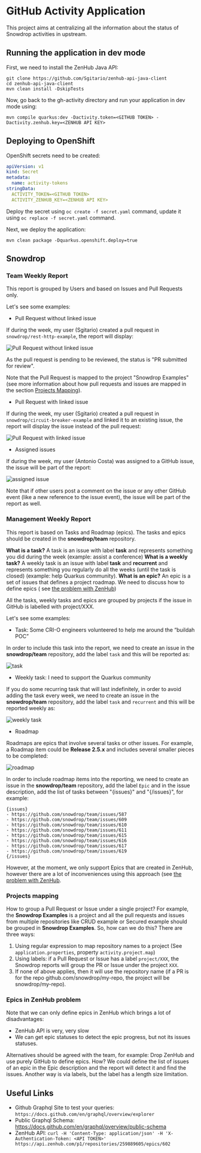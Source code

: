 # GitHub Activity Application

This project aims at centralizing all the information about the status of Snowdrop activities in upstream.

## Running the application in dev mode

First, we need to install the ZenHub Java API:

```
git clone https://github.com/Sgitario/zenhub-api-java-client
cd zenhub-api-java-client
mvn clean install -DskipTests
```

Now, go back to the gh-activity directory and run your application in dev mode using:
```shell script
mvn compile quarkus:dev -Dactivity.token=<GITHUB TOKEN> -Dactivity.zenhub.key=<ZENHUB API KEY>
```

## Deploying to OpenShift

OpenShift secrets need to be created:
```yaml
apiVersion: v1
kind: Secret
metadata:
  name: activity-tokens
stringData:
  ACTIVITY_TOKEN=<GITHUB TOKEN>
  ACTIVITY_ZENHUB_KEY=<ZENHUB API KEY>
```

Deploy the secret using `oc create -f secret.yaml` command, update it using `oc replace -f secret.yaml` command.

Next, we deploy the application: 
```shell
mvn clean package -Dquarkus.openshift.deploy=true
```

## Snowdrop

### Team Weekly Report

This report is grouped by Users and based on Issues and Pull Requests only.

Let's see some examples:

- Pull Request without linked issue

If during the week, my user (Sgitario) created a pull request in `snowdrop/rest-http-example`, the report will display:

![Pull Request without linked issue](misc/team_scenario_1.png)

As the pull request is pending to be reviewed, the status is "PR submitted for review".

Note that the Pull Request is mapped to the project "Snowdrop Examples" (see more information about how pull requests and issues are mapped in the section [Projects Mapping](#projects-mapping)).

- Pull Request with linked issue

If during the week, my user (Sgitario) created a pull request in `snowdrop/circuit-breaker-example` and linked it to an existing issue, the report will display the issue instead of the pull request:

![Pull Request with linked issue](misc/team_scenario_2.png)

- Assigned issues

If during the week, my user (Antonio Costa) was assigned to a GitHub issue, the issue will be part of the report:

![assigned issue](misc/team_scenario_3.png)

Note that if other users post a comment on the issue or any other GitHub event (like a new reference to the issue event), the issue will be part of the report as well.

### Management Weekly Report

This report is based on Tasks and Roadmap (epics). The tasks and epics should be created in the **snowdrop/team** repository.

**What is a task?**
A task is an issue with label **task** and represents something you did during the week (example: assist a conference)
**What is a weekly task?**
A weekly task is an issue with label **task** and **recurrent** and represents something you regularly do all the weeks (until
the task is closed) (example: help Quarkus community).
**What is an epic?**
An epic is a set of issues that defines a project roadmap. We need to discuss how to define epics (
see [the problem with ZenHub](#epics-in-zenhub-problem))

All the tasks, weekly tasks and epics are grouped by projects if the issue in GitHub is labelled with project/XXX.

Let's see some examples:

- Task: Some CRI-O engineers volunteered to help me around the “buildah POC”

In order to include this task into the report, we need to create an issue in the **snowdrop/team** repository, add the
label `task` and this will be reported as:

![task](misc/management_scenario_1.png)

- Weekly task: I need to support the Quarkus community

If you do some recurring task that will last indefinitely, in order to avoid adding the task every week, we need to create an
issue in the **snowdrop/team** repository, add the label `task` and `recurrent` and this will be reported weekly as:

![weekly task](misc/management_scenario_2.png)

- Roadmap

Roadmaps are epics that involve several tasks or other issues. For example, a Roadmap item could be **Release 2.5.x** and
includes several smaller pieces to be completed:

![roadmap](misc/management_scenario_3.png)

In order to include roadmap items into the reporting, we need to create an issue in the **snowdrop/team** repository, add the
label `Epic` and in the issue description, add the list of tasks between "{issues}" and "{/issues}", for example:

```
{issues}
- https://github.com/snowdrop/team/issues/587
- https://github.com/snowdrop/team/issues/609
- https://github.com/snowdrop/team/issues/610
- https://github.com/snowdrop/team/issues/611
- https://github.com/snowdrop/team/issues/615
- https://github.com/snowdrop/team/issues/616
- https://github.com/snowdrop/team/issues/617
- https://github.com/snowdrop/team/issues/619
{/issues}
```

However, at the moment, we only support Epics that are created in ZenHub, however there are a lot of inconveniences using this
approach (see [the problem with ZenHub](#epics-in-zenhub-problem).

### Projects mapping

How to group a Pull Request or Issue under a single project? For example, the **Snowdrop Examples** is a project and all the
pull requests and issues from multiple repositories like CRUD example or Secured example should be grouped in **Snowdrop
Examples**. So, how can we do this? There are three ways:

1. Using regular expression to map repository names to a project (See `application.properties`, property `activity.project.map`)
2. Using labels: if a Pull Request or Issue has a label `project/XXX`, the Snowdrop reports will group the PR or Issue under the
   project `XXX`.
3. If none of above applies, then it will use the repository name (if a PR is for the repo github.com/snowdrop/my-repo, the
   project will be snowdrop/my-repo).

### Epics in ZenHub problem

Note that we can only define epics in ZenHub which brings a lot of disadvantages:

- ZenHub API is very, very slow
- We can get epic statuses to detect the epic progress, but not its issues statuses.

Alternatives should be agreed with the team, for example: Drop ZenHub and use purely GitHub to define epics. How? We could define the list of issues of an epic in the Epic description and the report will detect it and find the issues. Another way is via labels, but the label has a length size limitation.

## Useful Links

- Github Graphql Site to test your queries: `https://docs.github.com/en/graphql/overview/explorer`
- Public Graphql Schema: https://docs.github.com/en/graphql/overview/public-schema
- ZenHub API: `curl -H 'Content-Type: application/json' -H 'X-Authentication-Token: <API TOKEN>' https://api.zenhub.com/p1/repositories/259889605/epics/602`